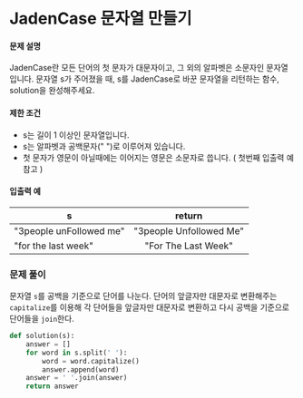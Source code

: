 # JadenCase 문자열 만들기

#### 문제 설명

JadenCase란 모든 단어의 첫 문자가 대문자이고, 그 외의 알파벳은 소문자인 문자열입니다. 문자열 s가 주어졌을 때, s를 JadenCase로 바꾼 문자열을 리턴하는 함수, solution을 완성해주세요.

#### 제한 조건

- s는 길이 1 이상인 문자열입니다.
- s는 알파벳과 공백문자(" ")로 이루어져 있습니다.
- 첫 문자가 영문이 아닐때에는 이어지는 영문은 소문자로 씁니다. ( 첫번째 입출력 예 참고 )

#### 입출력 예

| s                       |         return          |
| ----------------------- | :---------------------: |
| "3people unFollowed me" | "3people Unfollowed Me" |
| "for the last week"     |   "For The Last Week"   |



### 문제 풀이

문자열 `s`를 공백을 기준으로 단어를 나눈다. 단어의 앞글자만 대문자로 변환해주는 `capitalize`를 이용해 각 단어들을 앞글자만 대문자로 변환하고 다시 공백을 기준으로 단어들을 `join`한다. 

```python
def solution(s):
    answer = []
    for word in s.split(' '):
        word = word.capitalize()
        answer.append(word)
    answer = ' '.join(answer)
    return answer
```


